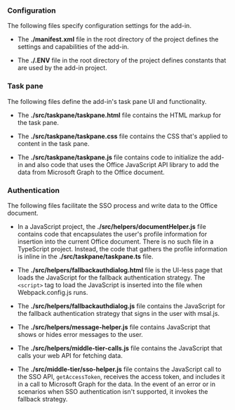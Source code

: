 ### Configuration

The following files specify configuration settings for the add-in.

- The **./manifest.xml** file in the root directory of the project defines the settings and capabilities of the add-in.

- The **./.ENV** file in the root directory of the project defines constants that are used by the add-in project.

### Task pane

The following files define the add-in's task pane UI and functionality.

- The **./src/taskpane/taskpane.html** file contains the HTML markup for the task pane.

- The **./src/taskpane/taskpane.css** file contains the CSS that's applied to content in the task pane.

- The **./src/taskpane/taskpane.js** file contains code to initialize the add-in and also code that uses the Office JavaScript API library to add the data from Microsoft Graph to the Office document.

### Authentication

The following files facilitate the SSO process and write data to the Office document.

- In a JavaScript project, the **./src/helpers/documentHelper.js** file contains code that encapsulates the user's profile information for insertion into the current Office document. There is no such file in a TypeScript project. Instead, the code that gathers the profile information is inline in the **./src/taskpane/taskpane.ts** file.

- The **./src/helpers/fallbackauthdialog.html** file is the UI-less page that loads the JavaScript for the fallback authentication strategy. The `<script>` tag to load the JavaScript is inserted into the file when Webpack.config.js runs.

- The **./src/helpers/fallbackauthdialog.js** file contains the JavaScript for the fallback authentication strategy that signs in the user with msal.js.

- The **./src/helpers/message-helper.js** file contains JavaScript that shows or hides error messages to the user.

- The **./src/helpers/middle-tier-calls.js** file contains the JavaScript that calls your web API for fetching data.

- The **./src/middle-tier/sso-helper.js** file contains the JavaScript call to the SSO API, `getAccessToken`, receives the access token, and includes it in a call to Microsoft Graph for the data. In the event of an error or in scenarios when SSO authentication isn't supported, it invokes the fallback strategy. 
